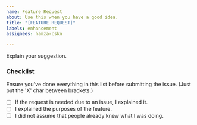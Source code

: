 ```yaml
---
name: Feature Request
about: Use this when you have a good idea.
title: "[FEATURE REQUEST]"
labels: enhancement
assignees: hamza-cskn

---
```


Explain your suggestion.

### Checklist
Ensure you've done everything in this list before submitting the issue. (Just put the 'X' char between brackets.)

- [ ] If the request is needed due to an issue, I explained it.
- [ ] I explained the purposes of the feature.
- [ ] I did not assume that people already knew what I was doing.
